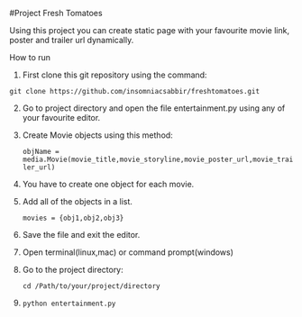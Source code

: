 #Project Fresh Tomatoes

Using this project you can create static page with your favourite movie link, poster and trailer url dynamically. 

How to run

1. First clone this git repository using the command:

`git clone https://github.com/insomniacsabbir/freshtomatoes.git`

2. Go to project directory and open the file entertainment.py using any of your favourite editor.

3. Create Movie objects using this method:

	`objName = media.Movie(movie_title,movie_storyline,movie_poster_url,movie_trailer_url)`
4. You have to create one object for each movie. 

5. Add all of the objects in a list.

	`movies = {obj1,obj2,obj3}`

6. Save the file and exit the editor.

7. Open terminal(linux,mac) or command prompt(windows)

8. Go to the project directory:

	`cd /Path/to/your/project/directory`

9. `python entertainment.py`

